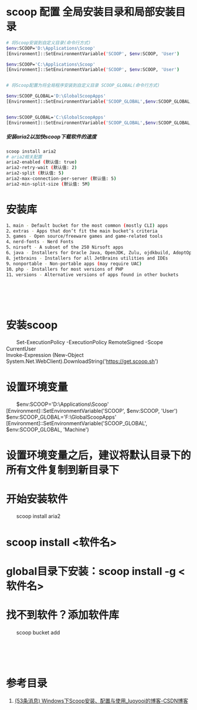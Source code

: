# scoop 配置 全局安装目录和局部安装目录

```bash
# 将Scoop安装到自定义目录(命令行方式)
$env:SCOOP='D:\Applications\Scoop'
[Environment]::SetEnvironmentVariable('SCOOP', $env:SCOOP, 'User')

$env:SCOOP='C:\Applications\Scoop'
[Environment]::SetEnvironmentVariable('SCOOP', $env:SCOOP, 'User')


# 将Scoop配置为将全局程序安装到自定义目录 SCOOP_GLOBAL(命令行方式)
```

```bash
$env:SCOOP_GLOBAL='D:\GlobalScoopApps'
[Environment]::SetEnvironmentVariable('SCOOP_GLOBAL',$env:SCOOP_GLOBAL, 'Machine')


$env:SCOOP_GLOBAL='C:\GlobalScoopApps'
[Environment]::SetEnvironmentVariable('SCOOP_GLOBAL',$env:SCOOP_GLOBAL, 'Machine')

```

##### 安装aria2以加快scoop下载软件的速度

```bash
scoop install aria2
# aria2相关配置
aria2-enabled (默认值: true)
aria2-retry-wait (默认值: 2)
aria2-split (默认值: 5)
aria2-max-connection-per-server (默认值: 5)
aria2-min-split-size (默认值: 5M)

```

# 安装库

```bash
1、main - Default bucket for the most common (mostly CLI) apps
2、extras - Apps that don’t fit the main bucket’s criteria
3、games - Open source/freeware games and game-related tools
4、nerd-fonts - Nerd Fonts
5、nirsoft - A subset of the 250 Nirsoft apps
6、java - Installers for Oracle Java, OpenJDK, Zulu, ojdkbuild, AdoptOpenJDK, 7、Amazon Corretto, BellSoft Liberica & SapMachine
8、jetbrains - Installers for all JetBrains utilities and IDEs
9、nonportable - Non-portable apps (may require UAC)
10、php - Installers for most versions of PHP
11、versions - Alternative versions of apps found in other buckets

```

　　‍

　　‍

# 安装scoop

　　Set-ExecutionPolicy -ExecutionPolicy RemoteSigned -Scope CurrentUser  
Invoke-Expression (New-Object System.Net.WebClient).DownloadString('https://get.scoop.sh')

# 设置环境变量

　　$env:SCOOP='D:\Applications\Scoop'  
[Environment]::SetEnvironmentVariable('SCOOP', $env:SCOOP, 'User')  
$env:SCOOP_GLOBAL='F:\GlobalScoopApps'  
[Environment]::SetEnvironmentVariable('SCOOP_GLOBAL', $env:SCOOP_GLOBAL, 'Machine')

# 设置环境变量之后，建议将默认目录下的所有文件复制到新目录下

# 开始安装软件

　　scoop install aria2

# scoop install <软件名>

# global目录下安装：scoop install -g <软件名>

# 找不到软件？添加软件库

　　scoop bucket add <bucketname>

　　‍

　　‍

# 参考目录

1. [(53条消息) Windows下Scoop安装、配置与使用_luoyooi的博客-CSDN博客](https://blog.csdn.net/luoyooi/article/details/102990113/)
